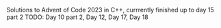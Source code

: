 Solutions to Advent of Code 2023 in C++, currrently finished up to day 15 part 2 
TODO: Day 10 part 2, Day 12, Day 17, Day 18